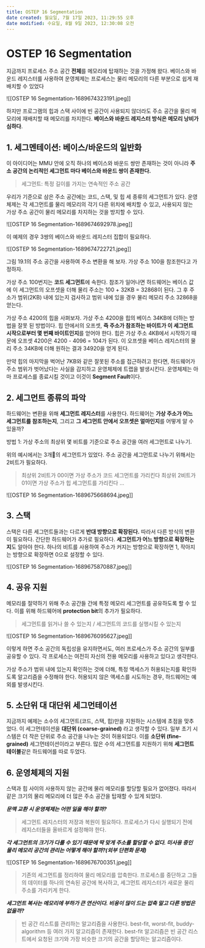 ```yaml
---
title: OSTEP 16 Segmentation
date created: 월요일, 7월 17일 2023, 11:29:55 오후
date modified: 수요일, 8월 9일 2023, 12:30:08 오전
---
```

# OSTEP 16 Segmentation

지금까지 프로세스 주소 공간 **전체**를 메모리에 탑재하는 것을 가정해 왔다. 베이스와 바운드 레지스터를 사용하여 운영체제는 프로세스는 물리 메모리의 다른 부분으로 쉽게 재배치할 수 있었다

![[OSTEP 16 Segmentation-1689674323191.jpeg]]

하지만 프로그램의 힙과 스택 사이에 빈 공간이 사용되지 않더라도 주소 공간을 물리 메모리에 재배치할 때 메모리를 차지한다. **베이스와 바운드 레지스터 방식은 메모리 낭비가 심하다**.

## 1. 세그멘테이션: 베이스/바운드의 일반화

이 아이디어는 MMU 안에 오직 하나의 베이스와 바운드 쌍만 존재하는 것이 아니라 **주소 공간의 논리적인 세그먼트 마다 베이스와 바운드 쌍이 존재한다.**

> 세그먼트: 특정 길이를 가지는 연속적인 주소 공간

우리가 기준으로 삼은 주소 공간에는 코드, 스택, 및 힙 세 종류의 세그먼트가 있다. 운영체제는 각 세그먼트를 물리 메모리의 각기 다른 위치에 배치할 수 있고, 사용되지 않는 가상 주소 공간이 물리 메모리를 차지하는 것을 방지할 수 있다.

![[OSTEP 16 Segmentation-1689674692978.jpeg]]

이 예제의 경우 3쌍의 베이스와 바운드 레지스터 집합이 필요하다.

![[OSTEP 16 Segmentation-1689674722721.jpeg]]

그림 19.1의 주소 공간을 사용하여 주소 변환을 해 보자. 가상 주소 100을 참조한다고 가정하자.

가상 주소 100번지는 **코드 세그먼트**에 속한다. 참조가 일어나면 하드웨어는 베이스 값에 이 세그먼트의 오프셋을 더해 물리 주소는 100 + 32KB = 32868이 된다. 그 후 주소가 범위(2KB) 내에 있는지 검사하고 범위 내에 있을 경우 물리 메모리 주소 32868을 얻는다.

가상 주소 4200의 힙을 사펴보자. 가상 주소 4200을 힙의 베이스 34KB에 더하는 방법을 잘못 된 방법이다. 힙 안에서의 오프셋, **즉 주소가 참조하는 바이트가 이 세그먼트 시작으로부터 몇 번째 바이트인지**를 얻어야 한다. 힙은  가상 주소 4KB에서 시작하기 때문에 오프셋 4200은 4200 - 4096 = 104가 된다. 이 오프셋을 베이스 레지스터의 물리 주소 34KB에 더해 원하는 결과 34920을 얻게 된다.

만약 힙의 마지막을 벅어난 7KB와 같은 잘못된 주소를 접근하려고 한다면, 하드웨어가 주소 범위가 벗어났다는 사실을 감지하고 운영체제에 트랩을 발생시킨다. 운영체제는 아마 프로세스를 종료시킬 것이고 이것이 **Segment Fault**이다.

## 2. 세그먼트 종류의 파악

하드웨어는 변환을 위해 **세그먼트 레지스터**를 사용한다. 하드웨어는 **가상 주소가 어느 세그먼트를 참조하는지**, 그리고 **그 세그먼트 안에서 오프셋은 얼마인지**를 어떻게 알 수 있을까?

방법 1: 가상 주소의 최상위 몇 비트를 기준으로 주소 공간을 여러 세그먼트로 나누기.

위의 예시에서는 3개의 세그먼트가 있었다. 주소 공간을 세그먼트로 나누기 위해서는 2비트가 필요하다.

> 최상위 2비트가 00이면 가상 주소가 코드 세그먼트를 가리킨다
> 최상위 2비트가 01이면  가상 주소가 힙 세그먼트를 가리킨다
> ...

![[OSTEP 16 Segmentation-1689675668694.jpeg]]

## 3. 스택

스택은 다른 세그먼트들과는 다르게 **반대 방향으로 확장된다.** 따라서 다른 방식의 변환이 필요하다.
간단한 하드웨어가 추가로 필요하다. **세그먼트가 어느 방향으로 확장하는지**도 알아야 한다. 하나의 비트를 사용하여 주소가 커지는 방향으로 확장하면 1, 작아지는 방향으로 확장하면 0으로 설정할 수 있다.

![[OSTEP 16 Segmentation-1689675870887.jpeg]]

## 4. 공유 지원

메모리를 절약하기 위해 주소 공간들 간에 특정 메모리 세그먼트를 공유하도록 할 수 있다. 이를 위해 하드웨어에 **protection bit**의 추가가 필요하다.

> 세그먼트를 읽거나 쓸 수 있는지 / 세그먼트의 코드를 실행시킬 수 있는지

![[OSTEP 16 Segmentation-1689676095627.jpeg]]

이렇게 하면 주소 공간의 독립성을 유지하면서도, 여러 프로세스가 주소 공간의 일부를 공유할 수 있다. 각 프로세스는 여전히 자신의 전용 메모리를 사용하고 있다고 생각한다.

가상 주소가 범위 내에 있는지 확인하는 것에 더해, 특정 액세스가 허용되는지를 확인하도록 알고리즘을 수정해야 한다. 허용되지 않은 액세스를 시도하는 경우, 하드웨어는 예외를 발생시킨다.

## 5. 소단위 대 대단위 세그먼테이션

지금까지 예제는 소수의 세그먼트(코드, 스택, 힙)만을 지원하는 시스템에 초점을 맞추었다. 이 세그먼테이션을 **대단위 (coarse-grained)** 라고 생각할 수 있다. 일부 초기 시스템은 더 작은 단위로 주소 공간을 나누는 것이 허용되었다. 이를 **소단위 (fine-grained)** 세그먼테이션이라고 부른다.
많은 수의 세그먼트를 지원하기 위해 **세그먼트 테이블**같은 하드웨어를 따로 두었다. 

## 6. 운영체제의 지원

스택과 힙 사이의 사용하지 않는 공간에 물리 메모리를 할당할 필요가 없어졌다. 따라서 같은 크기의 물리 메모리에 더 많은 주소 공간을 탑재할 수 있게 되었다.

***문맥 교환 시 운영체제는 어떤 일을 해야 할까?***

> 세그먼트 레지스터의 저장과 복원이 필요하다.
> 프로세스가 다시 실행되기 전에 레지스터들을 올바르게 설정해야 한다.

***각 세그먼트의 크기가 다를 수 있기 때문에  딱 맞게 주소를 할당할 수 없다. 미사용 중인 물리 메모리 공간의 관리는 어떻게 해야 할까?(외부 단편화 문제)***

![[OSTEP 16 Segmentation-1689676700351.jpeg]]


> 기존의 세그먼트를 정리하여 물리 메모리를 압축한다.
> 프로세스를 중단하고 그들의 데이터를 하나의 연속된 공간에 복사하고, 세그먼트 레지스터가 새로운 물리 주소를 가리키게 한다.

***세그먼트 복사는 메모리에 부하가 큰 연산이다. 비용이 많이 드는 압축 말고 다른 방법은 없을까?***

> 빈 공간 리스트를 관리하는 알고리즘을 사용한다.
> best-fit, worst-fit, buddy-algorithm 등 여러 가지 알고리즘이 존재한다.
> best-fit 알고리즘은 빈 공간 리스트에서 요청된 크기와 가장 비슷한 크기의 공간을 할당하는 알고리즘이다.


